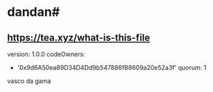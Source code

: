 # dandan# 
https://tea.xyz/what-is-this-file
---
version: 1.0.0
codeOwners:
  - '0x9d6A50ea89D34D4Dd9b547886fB8609a20e52a3f'
quorum: 1

vasco da gama
